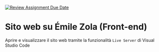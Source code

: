[![Review Assignment Due Date](https://classroom.github.com/assets/deadline-readme-button-24ddc0f5d75046c5622901739e7c5dd533143b0c8e959d652212380cedb1ea36.svg)](https://classroom.github.com/a/r7L42Z7j)

# Sito web su Émile Zola (Front-end)

Aprire e visualizzare il sito web tramite la funzionalità `Live Server` di Visual Studio Code